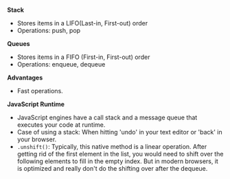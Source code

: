 **Stack**
- Stores items in a LIFO(Last-in, First-out) order
- Operations: push, pop

**Queues**
- Stores items in a FIFO (First-in, First-out) order
- Operations: enqueue, dequeue

**Advantages**
- Fast operations.

**JavaScript Runtime**
- JavaScript engines have a call stack and a message queue that executes your code at runtime.
- Case of using a stack: When hitting 'undo' in your text editor or 'back' in your browser.
- `.unshift()`: Typically, this native method is a linear operation. After getting rid of the first element in the list, you would need to shift over the following elements to fill in the empty index. But in modern browsers, it is optimized and really don't do the shifting over after the dequeue.
